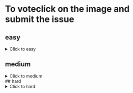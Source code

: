# To voteclick on the image and submit the issue

## easy
<details><summary>Click to easy</summary>

![https://github.com/MatissesProjects/GenerateImage/issues/new?title=Vote%20for%20MatissesProjects](https://fileserver.matissetec.dev/output/similarImages/630649313860780043/8980103408/8980103408/png)</details>
## medium
<details><summary>Click to medium</summary>

</details>
## hard
<details><summary>Click to hard</summary>

![https://github.com/MatissesProjects/GenerateImage/issues/new?title=Vote%20for%20MatissesProjects](https://fileserver.matissetec.dev/output/similarImages/630649313860780043/8621850719/8621850719/png)</details>
